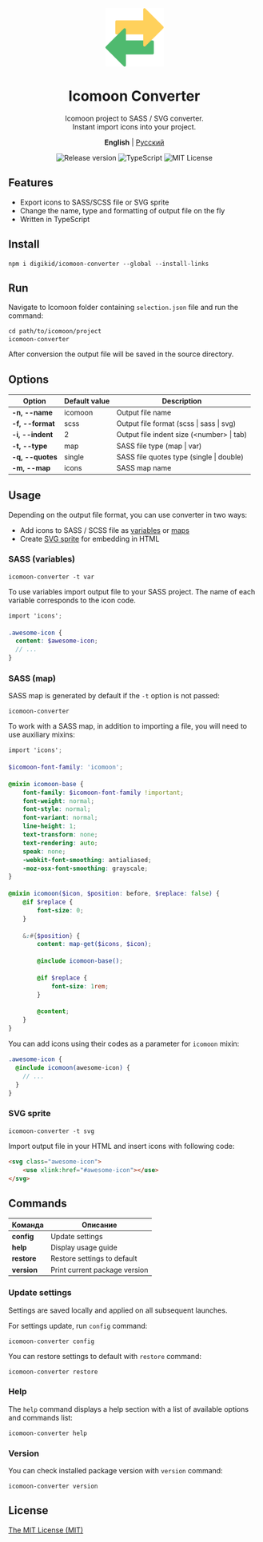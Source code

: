 <div align="center">
  <img alt="Icomoon Converter" src="https://github.com/digikid/icomoon-converter/raw/main/logo.svg" height="117" />
  <h1>Icomoon Converter</h1>
  <p>Icomoon project to SASS / SVG converter.<br>Instant import icons into your project.</p>
  <p>
    <b>English</b> | <a href="https://github.com/digikid/icomoon-converter/blob/main/README.ru-RU.md">Русский</a></p>
  <img src="https://img.shields.io/github/release/digikid/icomoon-converter.svg?style=flat-square&logo=appveyor" alt="Release version">
  <img src="https://img.shields.io/github/languages/top/digikid/icomoon-converter.svg?style=flat-square&logo=appveyor" alt="TypeScript">
  <img src="https://img.shields.io/github/license/digikid/icomoon-converter.svg?style=flat-square&logo=appveyor" alt="MIT License">
</div>

## Features

- Export icons to SASS/SCSS file or SVG sprite
- Change the name, type and formatting of output file on the fly
- Written in TypeScript

## Install

```shell
npm i digikid/icomoon-converter --global --install-links
```

## Run

Navigate to Icomoon folder containing `selection.json` file and run the command:

```shell
cd path/to/icomoon/project
icomoon-converter
```

After conversion the output file will be saved in the source directory.

## Options

| Option              | Default value | Description                                           |
|---------------------|---------------|-------------------------------------------------------|
| <b>-n, --name</b>   | icomoon       | Output file name                                      |
| <b>-f, --format</b> | scss          | Output file format (scss &#124; sass &#124; svg)      |
| <b>-i, --indent</b> | 2             | Output file indent size (&#60;number&#62; &#124; tab) |
| <b>-t, --type</b>   | map           | SASS file type (map &#124; var)                       |
| <b>-q, --quotes</b> | single        | SASS file quotes type (single &#124; double)          |
| <b>-m, --map</b>    | icons         | SASS map name                                         |

## Usage

Depending on the output file format, you can use converter in two ways:

- Add icons to SASS / SCSS file as [variables](https://sass-lang.com/documentation/variables) or [maps](https://sass-lang.com/documentation/values/maps)
- Create [SVG sprite](https://css-tricks.com/svg-sprites-use-better-icon-fonts/) for embedding in HTML

### SASS (variables)

```shell
icomoon-converter -t var
```

To use variables import output file to your SASS project. The name of each variable corresponds to the icon code.

```scss
import 'icons';

.awesome-icon {
  content: $awesome-icon;
  // ...
}
```

### SASS (map)

SASS map is generated by default if the `-t` option is not passed:

```shell
icomoon-converter
```

To work with a SASS map, in addition to importing a file, you will need to use auxiliary mixins:

```scss
import 'icons';

$icomoon-font-family: 'icomoon';

@mixin icomoon-base {
    font-family: $icomoon-font-family !important;
    font-weight: normal;
    font-style: normal;
    font-variant: normal;
    line-height: 1;
    text-transform: none;
    text-rendering: auto;
    speak: none;
    -webkit-font-smoothing: antialiased;
    -moz-osx-font-smoothing: grayscale;
}

@mixin icomoon($icon, $position: before, $replace: false) {
    @if $replace {
        font-size: 0;
    }

    &:#{$position} {
        content: map-get($icons, $icon);

        @include icomoon-base();

        @if $replace {
            font-size: 1rem;
        }

        @content;
    }
}
```

You can add icons using their codes as a parameter for `icomoon` mixin:

```scss
.awesome-icon {
  @include icomoon(awesome-icon) {
    // ...
  }
}
```

### SVG sprite

```shell
icomoon-converter -t svg
```

Import output file in your HTML and insert icons with following code:

```html
<svg class="awesome-icon">
    <use xlink:href="#awesome-icon"></use>
</svg>
```

## Commands

| Команда        | Описание                      |
|----------------|-------------------------------|
| <b>config</b>  | Update settings               |
| <b>help</b>    | Display usage guide           |
| <b>restore</b> | Restore settings to default   |
| <b>version</b> | Print current package version |

### Update settings

Settings are saved locally and applied on all subsequent launches.

For settings update, run `config` command:

```shell
icomoon-converter config
```

You can restore settings to default with `restore` command:

```shell
icomoon-converter restore
```

### Help

The `help` command displays a help section with a list of available options and commands list:

```shell
icomoon-converter help
```

### Version

You can check installed package version with `version` command:

```shell
icomoon-converter version
```

## License

[The MIT License (MIT)](LICENSE)

